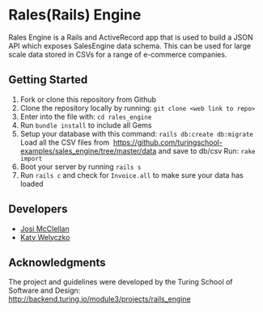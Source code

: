 # Rales(Rails) Engine 
Rales Engine is a Rails and ActiveRecord app that is used to build a JSON API which exposes SalesEngine data schema. This can be used for large scale data stored in CSVs for a range of e-commerce companies.

## Getting Started
1. Fork or clone this repository from Github
2. Clone the repository locally by running: 
```git clone <web link to repo>```
3. Enter into the file with: 
```cd rales_engine```
4. Run ```bundle install``` to include all Gems
5. Setup your database with this command:
```rails db:create db:migrate```
Load all the CSV files from  https://github.com/turingschool-examples/sales_engine/tree/master/data and save to db/csv
Run:
```rake import```
6. Boot your server by running
```rails s```
7. Run ```rails c``` and check for ```Invoice.all``` to make sure your data has loaded

## Developers
- [Josi McClellan](https://github.com/JosiMcClellan)
- [Katy Welyczko](https://github.com/katyjane8)

## Acknowledgments
The project and guidelines were developed by the Turing School of Software and Design: http://backend.turing.io/module3/projects/rails_engine
